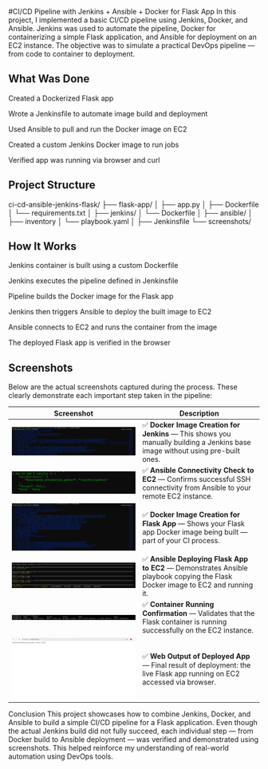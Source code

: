 #CI/CD Pipeline with Jenkins + Ansible + Docker for Flask App
In this project, I implemented a basic CI/CD pipeline using Jenkins, Docker, and Ansible. Jenkins was used to automate the pipeline, Docker for containerizing a simple Flask application, and Ansible for deployment on an EC2 instance. The objective was to simulate a practical DevOps pipeline — from code to container to deployment.

## What Was Done
Created a Dockerized Flask app

Wrote a Jenkinsfile to automate image build and deployment

Used Ansible to pull and run the Docker image on EC2

Created a custom Jenkins Docker image to run jobs

Verified app was running via browser and curl

## Project Structure

ci-cd-ansible-jenkins-flask/
├── flask-app/
│   ├── app.py
│   ├── Dockerfile
│   └── requirements.txt
│
├── jenkins/
│   └── Dockerfile
│
├── ansible/
│   ├── inventory
│   └── playbook.yaml
│
├── Jenkinsfile
└── screenshots/

## How It Works
Jenkins container is built using a custom Dockerfile

Jenkins executes the pipeline defined in Jenkinsfile

Pipeline builds the Docker image for the Flask app

Jenkins then triggers Ansible to deploy the built image to EC2

Ansible connects to EC2 and runs the container from the image

The deployed Flask app is verified in the browser

##  Screenshots

Below are the actual screenshots captured during the process. These clearly demonstrate each important step taken in the pipeline:

| Screenshot | Description |
|-----------|-------------|
| ![docker_build_custom_jenkins](./screenshots/docker_build_custom_jenkins.png) | ✅ **Docker Image Creation for Jenkins** — This shows you manually building a Jenkins base image without using pre-built ones. |
| ![ansible_ping_ec2_success](./screenshots/ansible_ping_ec2_success.png) | ✅ **Ansible Connectivity Check to EC2** — Confirms successful SSH connectivity from Ansible to your remote EC2 instance. |
| ![docker_build_flask_app](./screenshots/docker_build_flask_app.png) | ✅ **Docker Image Creation for Flask App** — Shows your Flask app Docker image being built — part of your CI process. |
| ![ansible_deploy_flask_app_ec2](./screenshots/ansible_deploy_flask_app_ec2.png) | ✅ **Ansible Deploying Flask App to EC2** — Demonstrates Ansible playbook copying the Flask Docker image to EC2 and running it. |
| ![docker_ps_flask_app_running](./screenshots/docker_ps_flask_app_running.png) | ✅ **Container Running Confirmation** — Validates that the Flask container is running successfully on the EC2 instance. |
| ![flask_app_browser_output](./screenshots/flask_app_browser_output.png) | ✅ **Web Output of Deployed App** — Final result of deployment: the live Flask app running on EC2 accessed via browser. |


Conclusion
This project showcases how to combine Jenkins, Docker, and Ansible to build a simple CI/CD pipeline for a Flask application. Even though the actual Jenkins build did not fully succeed, each individual step — from Docker build to Ansible deployment — was verified and demonstrated using screenshots. This helped reinforce my understanding of real-world automation using DevOps tools.

